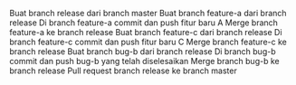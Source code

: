 Buat branch release dari branch master
Buat branch feature-a dari branch release
Di branch feature-a commit dan push fitur baru A
Merge branch feature-a ke branch release
Buat branch feature-c dari branch release
Di branch feature-c commit dan push fitur baru C
Merge branch feature-c ke branch release
Buat branch bug-b dari branch release
Di branch bug-b commit dan push bug-b yang telah diselesaikan
Merge branch bug-b ke branch release
Pull request branch release ke branch master
